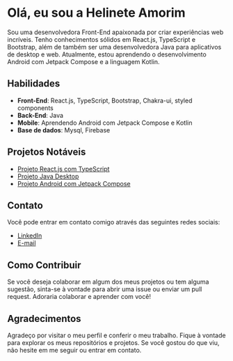 # Olá, eu sou a Helinete Amorim



Sou uma desenvolvedora Front-End apaixonada por criar experiências web incríveis. Tenho conhecimentos sólidos em React.js, TypeScript e Bootstrap, além de também ser uma desenvolvedora Java para aplicativos de desktop e web. Atualmente, estou aprendendo o desenvolvimento Android com Jetpack Compose e a linguagem Kotlin.

## Habilidades

- **Front-End**: React.js, TypeScript, Bootstrap, Chakra-ui, styled components
- **Back-End**: Java
- **Mobile**: Aprendendo Android com Jetpack Compose e Kotlin
- **Base de dados**: Mysql, Firebase

## Projetos Notáveis

- [Projeto React.js com TypeScript](https://github.com/helineth/Login-com-google)
- [Projeto Java Desktop](/)
- [Projeto Android com Jetpack Compose](https://github.com/helineth/app-chat-compose)

## Contato

Você pode entrar em contato comigo através das seguintes redes sociais:

- [LinkedIn](https://www.linkedin.com/in/helinete-amorim-8845a81b3/)
- [E-mail](amorimhelyneth@gmail.com)

## Como Contribuir

Se você deseja colaborar em algum dos meus projetos ou tem alguma sugestão, sinta-se à vontade para abrir uma issue ou enviar um pull request. Adoraria colaborar e aprender com você!

## Agradecimentos

Agradeço por visitar o meu perfil e conferir o meu trabalho. Fique à vontade para explorar os meus repositórios e projetos. Se você gostou do que viu, não hesite em me seguir ou entrar em contato.


